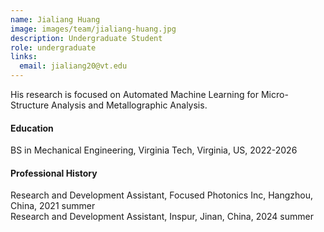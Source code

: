 ```yaml
---
name: Jialiang Huang
image: images/team/jialiang-huang.jpg
description: Undergraduate Student
role: undergraduate
links:
  email: jialiang20@vt.edu
---
```


His research is focused on Automated Machine Learning for Micro-Structure Analysis and Metallographic Analysis.
 
#### Education
BS in Mechanical Engineering, Virginia Tech, Virginia, US, 2022-2026

#### Professional History
Research and Development Assistant, Focused Photonics Inc, Hangzhou, China, 2021 summer <br>
Research and Development Assistant, Inspur, Jinan, China, 2024 summer


